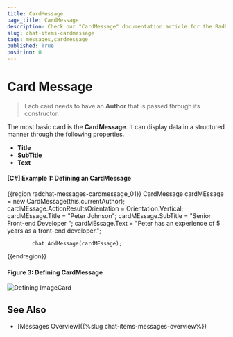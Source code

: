 ```yaml
---
title: CardMessage
page_title: CardMessage
description: Check our "CardMessage" documentation article for the RadChat WPF control.
slug: chat-items-cardmessage
tags: messages,cardmessage
published: True
position: 0
---
```


# Card Message

> Each card needs to have an __Author__ that is passed through its constructor.

The most basic card is the __CardMessage__. It can display data in a structured manner through the following properties.

* __Title__
* __SubTitle__
* __Text__

#### __[C#] Example 1: Defining an CardMessage__
{{region radchat-messages-cardmessage_01}}
			CardMessage cardMEssage = new CardMessage(this.currentAuthor);
            cardMEssage.ActionResultsOrientation = Orientation.Vertical;
            cardMEssage.Title = "Peter Johnson";
            cardMEssage.SubTitle = "Senior Front-end Developer ";
            cardMEssage.Text = "Peter has an experience of 5 years as a front-end developer.";

            chat.AddMessage(cardMEssage);
{{endregion}}

#### __Figure 3: Defining CardMessage__
![Defining ImageCard](images/RadChat_Messages_CardMessage_01.png)


## See Also

* [Messages Overview]({%slug chat-items-messages-overview%})